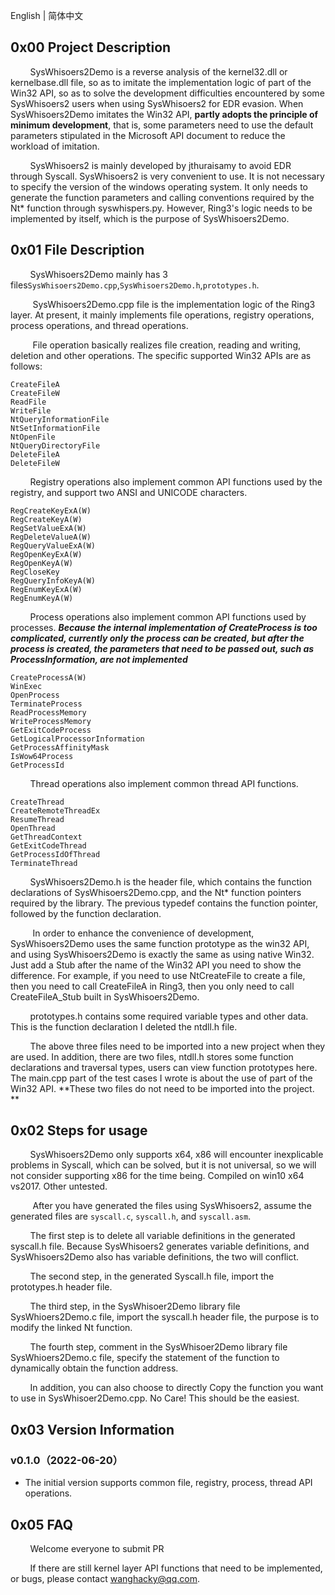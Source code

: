 English | 简体中文

## 0x00 Project Description
&nbsp;&nbsp;&nbsp;&nbsp;&nbsp;&nbsp;&nbsp;&nbsp;SysWhisoers2Demo is a reverse analysis of the kernel32.dll or kernelbase.dll file, so as to imitate the implementation logic of part of the Win32 API, so as to solve the development difficulties encountered by some SysWhisoers2 users when using SysWhisoers2 for EDR evasion. When SysWhisoers2Demo imitates the Win32 API, **partly adopts the principle of minimum development**, that is, some parameters need to use the default parameters stipulated in the Microsoft API document to reduce the workload of imitation.

&nbsp;&nbsp;&nbsp;&nbsp;&nbsp;&nbsp;&nbsp;&nbsp;SysWhisoers2 is mainly developed by jthuraisamy to avoid EDR through Syscall. SysWhisoers2 is very convenient to use. It is not necessary to specify the version of the windows operating system. It only needs to generate the function parameters and calling conventions required by the Nt* function through syswhispers.py. However, Ring3's logic needs to be implemented by itself, which is the purpose of SysWhisoers2Demo.

## 0x01 File Description
&nbsp;&nbsp;&nbsp;&nbsp;&nbsp;&nbsp;&nbsp;&nbsp;SysWhisoers2Demo mainly has 3 files`SysWhisoers2Demo.cpp`,`SysWhisoers2Demo.h`,`prototypes.h`.

&nbsp;&nbsp;&nbsp;&nbsp;&nbsp;&nbsp;&nbsp;&nbsp; SysWhisoers2Demo.cpp file is the implementation logic of the Ring3 layer. At present, it mainly implements file operations, registry operations, process operations, and thread operations.

&nbsp;&nbsp;&nbsp;&nbsp;&nbsp;&nbsp;&nbsp;&nbsp; 
File operation basically realizes file creation, reading and writing, deletion and other operations. The specific supported Win32 APIs are as follows:
```
CreateFileA
CreateFileW
ReadFile
WriteFile
NtQueryInformationFile
NtSetInformationFile
NtOpenFile
NtQueryDirectoryFile
DeleteFileA
DeleteFileW
```

&nbsp;&nbsp;&nbsp;&nbsp;&nbsp;&nbsp;&nbsp;&nbsp;Registry operations also implement common API functions used by the registry, and support two ANSI and UNICODE characters.
```
RegCreateKeyExA(W)
RegCreateKeyA(W)
RegSetValueExA(W)
RegDeleteValueA(W)
RegQueryValueExA(W)
RegOpenKeyExA(W)
RegOpenKeyA(W)
RegCloseKey
RegQueryInfoKeyA(W)
RegEnumKeyExA(W)
RegEnumKeyA(W)
```

&nbsp;&nbsp;&nbsp;&nbsp;&nbsp;&nbsp;&nbsp;&nbsp;Process operations also implement common API functions used by processes. ***Because the internal implementation of CreateProcess is too complicated, currently only the process can be created, but after the process is created, the parameters that need to be passed out, such as ProcessInformation, are not implemented***
```
CreateProcessA(W)
WinExec
OpenProcess
TerminateProcess
ReadProcessMemory
WriteProcessMemory
GetExitCodeProcess
GetLogicalProcessorInformation
GetProcessAffinityMask
IsWow64Process
GetProcessId
```

&nbsp;&nbsp;&nbsp;&nbsp;&nbsp;&nbsp;&nbsp;&nbsp;Thread operations also implement common thread API functions.
```
CreateThread
CreateRemoteThreadEx
ResumeThread
OpenThread
GetThreadContext
GetExitCodeThread
GetProcessIdOfThread
TerminateThread
```

&nbsp;&nbsp;&nbsp;&nbsp;&nbsp;&nbsp;&nbsp;&nbsp;SysWhisoers2Demo.h is the header file, which contains the function declarations of SysWhisoers2Demo.cpp, and the Nt* function pointers required by the library. The previous typedef contains the function pointer, followed by the function declaration.

&nbsp;&nbsp;&nbsp;&nbsp;&nbsp;&nbsp;&nbsp;&nbsp;
In order to enhance the convenience of development, SysWhisoers2Demo uses the same function prototype as the win32 API, and using SysWhisoers2Demo is exactly the same as using native Win32. Just add a Stub after the name of the Win32 API you need to show the difference. For example, if you need to use NtCreateFile to create a file, then you need to call CreateFileA in Ring3, then you only need to call CreateFileA_Stub built in SysWhisoers2Demo.

&nbsp;&nbsp;&nbsp;&nbsp;&nbsp;&nbsp;&nbsp;&nbsp;prototypes.h contains some required variable types and other data. This is the function declaration I deleted the ntdll.h file.

&nbsp;&nbsp;&nbsp;&nbsp;&nbsp;&nbsp;&nbsp;&nbsp;The above three files need to be imported into a new project when they are used. In addition, there are two files, ntdll.h stores some function declarations and traversal types, users can view function prototypes here. The main.cpp part of the test cases I wrote is about the use of part of the Win32 API. **These two files do not need to be imported into the project. **

## 0x02 Steps for usage
&nbsp;&nbsp;&nbsp;&nbsp;&nbsp;&nbsp;&nbsp;&nbsp;SysWhisoers2Demo only supports x64, x86 will encounter inexplicable problems in Syscall, which can be solved, but it is not universal, so we will not consider supporting x86 for the time being. Compiled on win10 x64 vs2017. Other untested.

&nbsp;&nbsp;&nbsp;&nbsp;&nbsp;&nbsp;&nbsp;&nbsp;
After you have generated the files using SysWhisoers2, assume the generated files are `syscall.c`, `syscall.h`, and `syscall.asm`.

&nbsp;&nbsp;&nbsp;&nbsp;&nbsp;&nbsp;&nbsp;&nbsp;The first step is to delete all variable definitions in the generated syscall.h file. Because SysWhisoers2 generates variable definitions, and SysWhisoers2Demo also has variable definitions, the two will conflict.

&nbsp;&nbsp;&nbsp;&nbsp;&nbsp;&nbsp;&nbsp;&nbsp;The second step, in the generated Syscall.h file, import the prototypes.h header file.

&nbsp;&nbsp;&nbsp;&nbsp;&nbsp;&nbsp;&nbsp;&nbsp;The third step, in the SysWhisoer2Demo library file SysWhioers2Demo.c file, import the syscall.h header file, the purpose is to modify the linked Nt function.

&nbsp;&nbsp;&nbsp;&nbsp;&nbsp;&nbsp;&nbsp;&nbsp;The fourth step, comment in the SysWhisoer2Demo library file SysWhioers2Demo.c file, specify the statement of the function to dynamically obtain the function address.

&nbsp;&nbsp;&nbsp;&nbsp;&nbsp;&nbsp;&nbsp;&nbsp;In addition, you can also choose to directly Copy the function you want to use in SysWhisoer2Demo.cpp. No Care! This should be the easiest.

## 0x03 Version Information
### v0.1.0（2022-06-20）
* The initial version supports common file, registry, process, thread API operations.

## 0x05 FAQ
&nbsp;&nbsp;&nbsp;&nbsp;&nbsp;&nbsp;&nbsp;&nbsp;Welcome everyone to submit PR

&nbsp;&nbsp;&nbsp;&nbsp;&nbsp;&nbsp;&nbsp;&nbsp;If there are still kernel layer API functions that need to be implemented, or bugs, please contact wanghacky@qq.com.